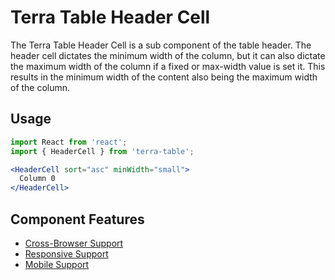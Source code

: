 # Terra Table Header Cell

The Terra Table Header Cell is a sub component of the table header. The header cell dictates the minimum width of the column, but it can also dictate the maximum width of the column if a fixed or max-width value is set it. This results in the minimum width of the content also being the maximum width of the column.

## Usage

```jsx
import React from 'react';
import { HeaderCell } from 'terra-table';

<HeaderCell sort="asc" minWidth="small">
  Column 0
</HeaderCell>
```

## Component Features
* [Cross-Browser Support](https://github.com/cerner/terra-ui/blob/master/src/terra-dev-site/contributing/ComponentStandards.e.contributing.md#cross-browser-support)
* [Responsive Support](https://github.com/cerner/terra-ui/blob/master/src/terra-dev-site/contributing/ComponentStandards.e.contributing.md#responsive-support)
* [Mobile Support](https://github.com/cerner/terra-ui/blob/master/src/terra-dev-site/contributing/ComponentStandards.e.contributing.md#mobile-support)
